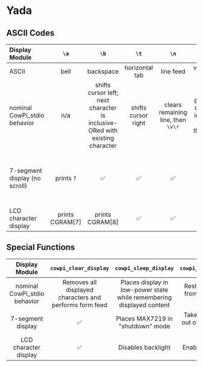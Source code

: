 # Yada

## ASCII Codes

| Display Module                |      `\a`       |                                     `\b`                                     |        `\t`         |                `\n`                |                 `\v`                 |           `\f`            |             `\r`             |                             0x1B (gcc `\e`)                             |                 0x7F                 |
|:------------------------------|:---------------:|:----------------------------------------------------------------------------:|:-------------------:|:----------------------------------:|:------------------------------------:|:-------------------------:|:----------------------------:|:-----------------------------------------------------------------------:|:------------------------------------:|
| ASCII                         |      bell       |                                  backspace                                   |   horizontal tab    |             line feed              |             vertical tab             |         form feed         |       carriage return        |                                 escape                                  |                delete                |
| nominal CowPi_stdio behavior  |       n/a       | shifts cursor left; next character is inclusive-ORed with existing character | shifts cursor right | clears remaining line, then `\v\r` | places cursor in next row, then `\r` | places cursor in top left | places cursor in left column |                        sends next byte literally                        | `\b`, then clears existing character |
| 7-segment display (no scroll) |   prints `7`    |                                      ✅                                       |          ✅          |                 ✅                  |                  ✅                   |            ✅`             |              ✅               | next byte specifies a segment pattern; *see MAX7219 datasheet, Table 6* |                  ✅                   |
| LCD character display         | prints CGRAM[7] |                               prints CGRAM[8]                                |          ✅          |                 ✅                  |                  ✅                   |             ✅             |              ✅               |                            prints CGROM[27]                             |          prints CGROM[127]           |

## Special Functions

|        Display Module        |                  `cowpi_clear_display`                  |                         `cowpi_sleep_display`                         |         `cowpi_wake_display`          |
|:----------------------------:|:-------------------------------------------------------:|:---------------------------------------------------------------------:|:-------------------------------------:|
| nominal CowPi_stdio behavior | Removes all displayed characters and performs form feed | Places display in low-power state while remembering displayed content | Restores display from low-power state |
|      7-segment display       |                            ✅                            |                   Places MAX7219 in "shutdown" mode                   | Takes MAX7219 out of "shutdown" mode  |
|    LCD character display     |                            ✅                            |                          Disables backlight                           |           Enables backlight           |
